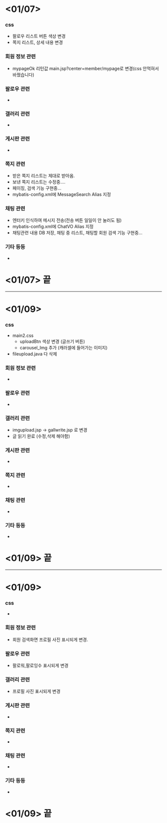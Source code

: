 # <01/07>

### css
- 팔로우 리스트 버튼 색상 변경
- 쪽지 리스트, 상세 내용 변경

### 회원 정보 관련
- mypageOk 리턴값 main.jsp?center=member/mypage로 변경(css 안먹혀서 바꿨습니다)

### 팔로우 관련
- 

### 갤러리 관련
- 

### 게시판 관련
- 

### 쪽지 관련
- 받은 쪽지 리스트는 제대로 받아옴.
- 보낸 쪽지 리스트는 수정중....
- 페이징, 검색 기능 구현중...
- mybatis-config.xml에 MessageSearch Alias 지정

### 채팅 관련
- 엔터키 인식하여 메시지 전송(전송 버튼 일일이 안 눌러도 됨)
- mybatis-config.xml에 ChatVO Alias 지정
- 채팅관련 내용 DB 저장, 채팅 중 리스트, 채팅할 회원 검색 기능 구현중...

### 기타 등등
-

# <01/07> 끝

---

# <01/09>

### css
- main2.css 
  - uploadBtn 색상 변경 (글쓰기 버튼)
  - carousel_Img 추가 (캐러셀에 들어가는 이미지)
- fileupload.java 다 삭제

### 회원 정보 관련
-

### 팔로우 관련
- 

### 갤러리 관련
- imgupload.jsp -> gallwrite.jsp 로 변경
- 글 읽기 완료 (수정,삭제 해야함)

### 게시판 관련
- 

### 쪽지 관련
-
### 채팅 관련
-
### 기타 등등
-

# <01/09> 끝

---

# <01/09>

### css
- 

### 회원 정보 관련
- 회원 검색화면 프로필 사진 표시되게 변경.

### 팔로우 관련
- 팔로워,팔로잉수 표시되게 변경

### 갤러리 관련
- 프로필 사진 표시되게 변경

### 게시판 관련
- 

### 쪽지 관련
-
### 채팅 관련
-
### 기타 등등
-

# <01/09> 끝
